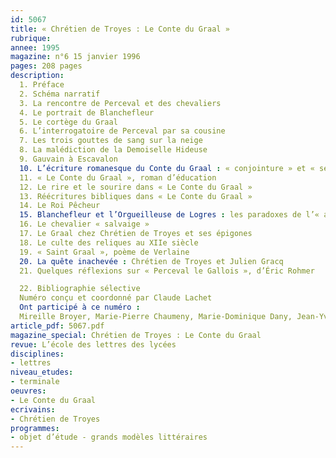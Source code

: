 ```yaml
---
id: 5067
title: « Chrétien de Troyes : Le Conte du Graal »
rubrique: 
annee: 1995
magazine: n°6 15 janvier 1996
pages: 208 pages
description: 
  1. Préface
  2. Schéma narratif
  3. La rencontre de Perceval et des chevaliers
  4. Le portrait de Blanchefleur
  5. Le cortège du Graal
  6. L’interrogatoire de Perceval par sa cousine
  7. Les trois gouttes de sang sur la neige
  8. La malédiction de la Demoiselle Hideuse
  9. Gauvain à Escavalon
  10. L’écriture romanesque du Conte du Graal : « conjointure » et « senefiance »
  11. « Le Conte du Graal », roman d’éducation
  12. Le rire et le sourire dans « Le Conte du Graal »
  13. Réécritures bibliques dans « Le Conte du Graal »
  14. Le Roi Pêcheur
  15. Blanchefleur et l’Orgueilleuse de Logres : les paradoxes de l’« alter ego »
  16. Le chevalier « salvaige »
  17. Le Graal chez Chrétien de Troyes et ses épigones
  18. Le culte des reliques au XIIe siècle
  19. « Saint Graal », poème de Verlaine
  20. La quête inachevée : Chrétien de Troyes et Julien Gracq
  21. Quelques réflexions sur « Perceval le Gallois », d’Éric Rohmer

  22. Bibliographie sélective
  Numéro conçu et coordonné par Claude Lachet
  Ont participé à ce numéro :
  Mireille Broyer, Marie-Pierre Chaumeny, Marie-Dominique Dany, Jean-Yves Debreuille, Fabienne Decorsaire, Jean Dufournet, Alban Georges, Nicole Gonthier, Béatrice Graillat, Claude Lachet, Marc Le Person, Lydie Louison, Philippe Ménard, Corinne Pierreville, Alain-Marc Plasman, Jean-Marie Privat, Jacques Ribard, Pierre Servet, Virginie Souvignet et Didier Verney
article_pdf: 5067.pdf
magazine_special: Chrétien de Troyes : Le Conte du Graal
revue: L’école des lettres des lycées
disciplines:
- lettres
niveau_etudes:
- terminale
oeuvres:
- Le Conte du Graal
ecrivains:
- Chrétien de Troyes
programmes:
- objet d’étude - grands modèles littéraires
---
```

